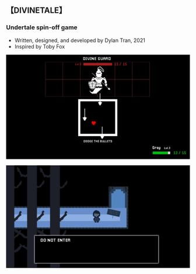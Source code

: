 ## 【DIVINETALE】
### Undertale spin-off game
- Written, designed, and developed by Dylan Tran, 2021
- Inspired by Toby Fox

![Combat Scene](https://github.com/dylanytran/DIVINETALE-AAD-2021/blob/main/Assets/Images/combat.png?raw=true)

![Level](https://github.com/dylanytran/DIVINETALE-AAD-2021/blob/main/Assets/Images/level.png?raw=true)
